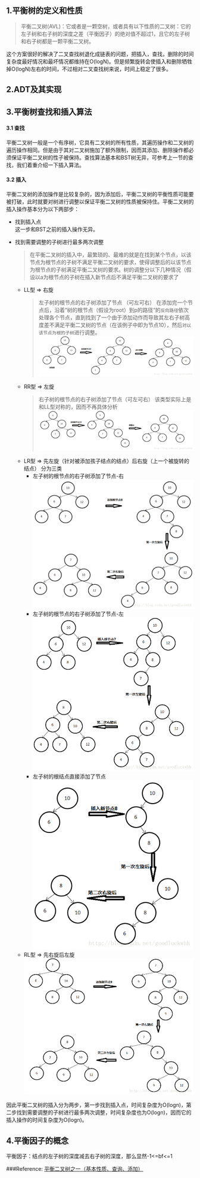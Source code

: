## 1.平衡树的定义和性质
> 平衡二叉树(AVL)：它或者是一颗空树，或者具有以下性质的二叉树：它的左子树和右子树的深度之差（平衡因子）的绝对值不超过1，且它的左子树和右子树都是一颗平衡二叉树。


这个方案很好的解决了二叉查找树退化成链表的问题，把插入，查找，删除的时间复杂度最好情况和最坏情况都维持在O(logN)。但是频繁旋转会使插入和删除牺牲掉O(logN)左右的时间，不过相对二叉查找树来说，时间上稳定了很多。

## 2.ADT及其实现


## 3.平衡树查找和插入算法

#### 3.1 查找

平衡二叉树一般是一个有序树，它具有二叉树的所有性质，其遍历操作和二叉树的遍历操作相同。但是由于其对二叉树施加了额外限制，因而其添加、删除操作都必须保证平衡二叉树的性子被保持。查找算法基本和BST树无异，可参考上一节的查找，我们着重介绍一下插入算法。

#### 3.2 插入
平衡二叉树的添加操作是比较复杂的，因为添加后，平衡二叉树的平衡性质可能要被打破，此时就要对树进行调整以保证平衡二叉树的性质被保持住。平衡二叉树的插入操作基本分为以下两部步：

- 找到插入点  
   这一步和BST之前的插入操作无异。

- 找到需要调整的子树进行最多两次调整
  >在平衡二叉树的插入中，最繁琐的、最难的就是在找到某个节点，以该节点为根节点的子树不满足平衡二叉树的要求，使得调整后的以该节点为根节点的子树满足平衡二叉树的要求。树的调整分以下几种情况（假设以a为根节点的子树在插入新节点后不满足平衡二叉树的要求了
  - LL型 => 右旋  
     >左子树的根节点的右子树添加了节点 （可左可右）
     在添加完一个节点后，沿着”树的根节点（假设为root）到p的路径“的`反向路径`依次处理各个节点，直到找到了一个由于添加动作而导致其左右子树高度差不满足平衡二叉树的节点（在该例子中即为节点10），然后`对以该节点为根的子树`进行调整。
     ![](./images/balance-ll.png)
  - RR型 => 左旋  
     >右子树的根节点的右子树添加了节点（可左可右）
     该类型实际上是和LL型对称的，因而不再具体分析
     ![](./images/balance-rr.png)  
  - LR型 => 先左旋（针对被添加孩子结点的结点）后右旋（上一个被旋转的结点）
  分为三类
    - 左子树的根节点的右子树添加了节点-右  
    ![](./images/balance-lr-1.png)
    - 左子树的根节点的右子树添加了节点-左  
    ![](./images/balance-lr-2.png)
    - 左子树的根结点直接添加了节点  
    ![](./images/balance-lr-3.png)
  - RL型 => 先右旋后左旋
    ![](./images/balance-rl-1.png) 

因此平衡二叉树的插入分为两步，第一步找到插入点，时间复杂度为O(logn)，第二步找到需要调整的子树进行最多两次调整，时间复杂度也为O(logn)，因而它的插入操作的时间复杂度为O(logn)。

## 4.平衡因子的概念
平衡因子：结点的左子树的深度减去右子树的深度，那么显然-1<=bf<=1


###Reference: [平衡二叉树之一（基本性质、查询、添加）](https://yq.aliyun.com/ziliao/352865)